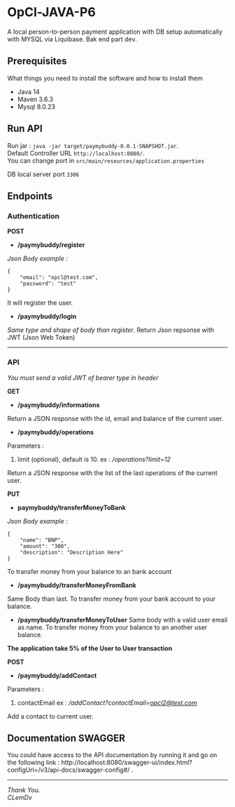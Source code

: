 # OpCl-JAVA-P6

A local person-to-person payment application with DB setup automatically with MYSQL via Liquibase. 
Bak end part dev.

## Prerequisites

What things you need to install the software and how to install them

- Java 14
- Maven 3.6.3
- Mysql 8.0.23

## Run API

Run jar : `java -jar target/paymybuddy-0.0.1-SNAPSHOT.jar`.  
Default Controller URL `http://localhost:8080/`.   
You can change port in `src/main/resources/application.properties`

DB local server port `3306`

## Endpoints

###  Authentication

**POST**

- **/paymybuddy/register**

*Json Body example :*
```
{
    "email": "opcl@test.com",
    "password": "test"
}
```
It will register the user.

- **/paymybuddy/login**

*Same type and shape of body than register*.
Return Json repsonse with JWT (Json Web Token)
____
###  API
*You must send a valid JWT of bearer type in header*

**GET**

- **/paymybuddy/informations**

Return a JSON response with the id, email and balance of the current user.

- **/paymybuddy/operations**

Parameters :

1. limit (optional), default is 10. ex : */operations?limit=12*

Return a JSON response with the list of the last operations of the current user.

**PUT**

- **paymybuddy/transferMoneyToBank**

*Json Body example :*
```
{
    "name": "BNP",
    "amount": "300",
    "description": "Description Here"
}
```
To transfer money from your balance to an bank account

- **/paymybuddy/transferMoneyFromBank**

Same Body than last.
To transfer money from your bank account to your balance.

- **/paymybuddy/transferMoneyToUser**
Same body with a valid user email as name.
To transfer money from your balance to an another user balance.

**The application take 5% of the User to User transaction**

**POST**

- **/paymybuddy/addContact**

Parameters :

1. contactEmail ex : */addContact?contactEmail=opcl2@test.com*

Add a contact to current user.

## Documentation SWAGGER

You could have access to the API documentation by running it and go on the following link : http://localhost:8080/swagger-ui/index.html?configUrl=/v3/api-docs/swagger-config#/ .

---------------------------------------
*Thank You.  
CLemDv*
